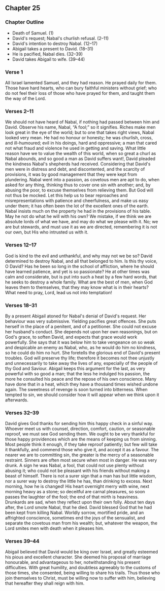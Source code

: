 ## Chapter 25

### Chapter Outline

- Death of Samuel. (1)
- David's request; Nabal's churlish refusal. (2–11)
- David's intention to destroy Nabal. (12–17)
- Abigail takes a present to David. (18–31)
- He is pacified, Nabal dies. (32–39)
- David takes Abigail to wife. (39–44)

### Verse 1

All Israel lamented Samuel, and they had reason. He prayed daily for them. Those have hard hearts, who can bury faithful ministers without grief; who do not feel their loss of those who have prayed for them, and taught them the way of the Lord.

### Verses 2–11

We should not have heard of Nabal, if nothing had passed between him and David. Observe his name, Nabal, “A fool;” so it signifies. Riches make men look great in the eye of the world; but to one that takes right views, Nabal looked very mean. He had no honour or honesty; he was churlish, cross, and ill-humoured; evil in his doings, hard and oppressive; a man that cared not what fraud and violence he used in getting and saving. What little reason have we to value the wealth of this world, when so great a churl as Nabal abounds, and so good a man as David suffers want!, David pleaded the kindness Nabal's shepherds had received. Considering that David's men were in distress and debt, and discontented, and the scarcity of provisions, it was by good management that they were kept from plundering. Nabal went into a passion, as covetous men are apt to do, when asked for any thing, thinking thus to cover one sin with another; and, by abusing the poor, to excuse themselves from relieving them. But God will not thus be mocked. Let this help us to bear reproaches and misrepresentations with patience and cheerfulness, and make us easy under them; it has often been the lot of the excellent ones of the earth. Nabal insists much on the property he had in the provisions of his table. May he not do what he will with his own? We mistake, if we think we are absolute lords of what we have, and may do what we please with it. No; we are but stewards, and must use it as we are directed, remembering it is not our own, but His who intrusted us with it.

### Verses 12–17

God is kind to the evil and unthankful, and why may not we be so? David determined to destroy Nabal, and all that belonged to him. Is this thy voice, O David? Has he been so long in the school of affliction, where he should have learned patience, and yet is so passionate? He at other times was calm and considerate, but is put into such a heat by a few hard words, that he seeks to destroy a whole family. What are the best of men, when God leaves them to themselves, that they may know what is in their hearts? What need to pray, Lord, lead us not into temptation!

### Verses 18–31

By a present Abigail atoned for Nabal's denial of David's request. Her behaviour was very submissive. Yielding pacifies great offences. She puts herself in the place of a penitent, and of a petitioner. She could not excuse her husband's conduct. She depends not upon her own reasonings, but on God's grace, to soften David, and expects that grace would work powerfully. She says that it was below him to take vengeance on so weak and despicable an enemy as Nabal, who, as he would do him no kindness, so he could do him no hurt. She foretells the glorious end of David's present troubles. God will preserve thy life; therefore it becomes not thee unjustly and unnecessarily to take away the lives of any, especially of the people of thy God and Saviour. Abigail keeps this argument for the last, as very powerful with so good a man; that the less he indulged his passion, the more he consulted his peace and the repose of his own conscience. Many have done that in a heat, which they have a thousand times wished undone again. The sweetness of revenge is soon turned into bitterness. When tempted to sin, we should consider how it will appear when we think upon it afterwards.

### Verses 32–39

David gives God thanks for sending him this happy check in a sinful way. Whoever meet us with counsel, direction, comfort, caution, or seasonable reproof, we must see God sending them. We ought to be very thankful for those happy providences which are the means of keeping us from sinning. Most people think it enough, if they take reproof patiently; but few will take it thankfully, and commend those who give it, and accept it as a favour. The nearer we are to committing sin, the greater is the mercy of a seasonable restraint. Sinners are often most secure when most in danger. He was very drunk. A sign he was Nabal, a fool, that could not use plenty without abusing it; who could not be pleasant with his friends without making a beast of himself. There is not a surer sign that a man has but little wisdom, nor a surer way to destroy the little he has, than drinking to excess. Next morning, how he is changed! His heart overnight merry with wine, next morning heavy as a stone; so deceitful are carnal pleasures, so soon passes the laughter of the fool; the end of that mirth is heaviness. Drunkards are sad, when they reflect upon their own folly. About ten days after, the Lord smote Nabal, that he died. David blessed God that he had been kept from killing Nabal. Worldly sorrow, mortified pride, and an affrighted conscience, sometimes end the joys of the sensualist, and separate the covetous man from his wealth; but, whatever the weapon, the Lord smites men with death when it pleases him.

### Verses 39–44

Abigail believed that David would be king over Israel, and greatly esteemed his pious and excellent character. She deemed his proposal of marriage honourable, and advantageous to her, notwithstanding his present difficulties. With great humility, and doubtless agreeably to the customs of those times, she consented, being willing to share his trails. Thus those who join themselves to Christ, must be willing now to suffer with him, believing that hereafter they shall reign with him.


